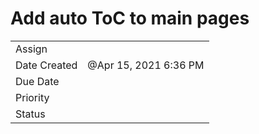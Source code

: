 Add auto ToC to main pages
==========================

<table><tbody><tr class="odd"><td>Assign</td><td></td></tr><tr class="even"><td>Date Created</td><td>@Apr 15, 2021 6:36 PM</td></tr><tr class="odd"><td>Due Date</td><td></td></tr><tr class="even"><td>Priority</td><td></td></tr><tr class="odd"><td>Status</td><td></td></tr></tbody></table>
